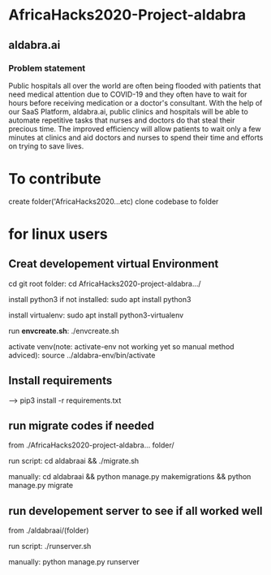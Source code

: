# AfricaHacks2020-Project-aldabra

## aldabra.ai

### Problem statement 

Public hospitals all over the world are often being flooded with patients that need medical attention due to COVID-19 and they often have to wait for hours before receiving medication or a doctor's consultant. With the help of our SaaS Platform, aldabra.ai, public clinics and hospitals will be able to automate repetitive tasks that nurses and doctors do that steal their precious time. The improved efficiency will allow patients to wait only a few minutes at clinics and aid doctors and nurses to spend their time and efforts on trying to save lives.


# To contribute
 create folder('AfricaHacks2020...etc)
 clone codebase to folder
 
 # for linux users
 ## Creat developement virtual Environment
 cd git root folder: cd AfricaHacks2020-project-aldabra.../
 
 install python3 if not installed: sudo apt install python3
 
 install virtualenv: sudo apt install python3-virtualenv
 
 run **envcreate.sh**: ./envcreate.sh
 
 activate venv(note: activate-env not working yet so manual method adviced): source ../aldabra-env/bin/activate
   
 ## Install requirements
 --> pip3 install -r requirements.txt
  
 ## run migrate codes if needed
 from ./AfricaHacks2020-project-aldabra... folder/
  
 run script: cd aldabraai && ./migrate.sh
 
 manually: cd aldabraai && python manage.py makemigrations && python manage.py migrate
 
 ## run developement server to see if all worked well
 from ./aldabraai/(folder)
 
 run script: ./runserver.sh
 
 manually: python manage.py runserver
   
 
    
    
